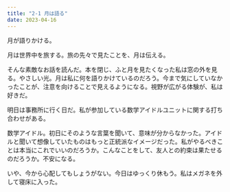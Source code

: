 ```yaml
---
title: "2-1 月は語る"
date: 2023-04-16
---
```


月が語りかける。

月は世界中を旅する。旅の先々で見たことを、月は伝える。

そんな素敵なお話を読んだ。本を閉じ、ふと月を見たくなった私は窓の外を見る。やさしい光。月は私に何を語りかけているのだろう。今まで気にしていなかったことが、注意を向けることで見えるようになる。視野が広がる体験が、私は好きだ。

明日は事務所に行く日だ。私が参加している数学アイドルユニットに関する打ち合わせがある。

数学アイドル。初日にそのような言葉を聞いて、意味が分からなかった。アイドルと聞いて想像していたものはもっと正統派なイメージだった。私がやるべきことは本当にこれでいいのだろうか。こんなことをして、友人との約束は果たせるのだろうか。不安になる。

いや、今から心配してもしょうがない。今日はゆっくり休もう。私はメガネを外して寝床に入った。
